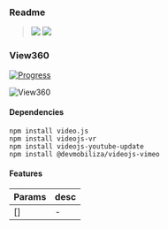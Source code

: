 ### Readme

> [![](https://img.shields.io/badge/Main-readme‌‌‌‌‌‌‌-white)](../readme.desc.md) [![](https://img.shields.io/badge/usage‌‌‌‌‌‌‌-orange)](usage.md)

### View360
[![Progress](https://img.shields.io/badge/Demo-☐☐☐☐☐‌‌‌‌‌‌‌-blue)](https://krsln.github.io/NgLootBox/View360)

![](https://github.com/krsln/NgLootBox/raw/master/view360/Screenshots/View360_Video.png "View360")

#### Dependencies
```
npm install video.js 
npm install videojs-vr 
npm install videojs-youtube-update 
npm install @devmobiliza/videojs-vimeo 
```

#### Features
Params | desc
 --- | ---  
[] | - 
  

